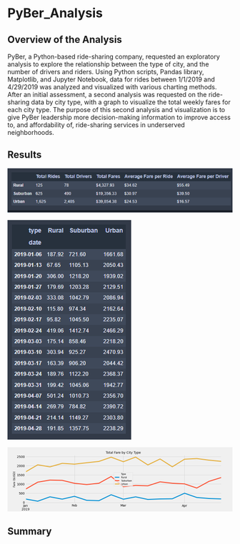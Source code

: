 # PyBer_Analysis

## Overview of the Analysis

PyBer, a Python-based ride-sharing company, requested an exploratory analysis to explore the relationship between the type of city, and the number of drivers and riders.  Using Python scripts, Pandas library, Matplotlib, and Jupyter Notebook, data for rides between 1/1/2019 and 4/29/2019 was analyzed and visualized with various charting methods.  After an initial assessment, a second analysis was requested on the ride-sharing data by city type, with a graph to visualize the total weekly fares for each city type.  The purpose of this second analysis and visualization is to give PyBer leadership more decision-making information to improve access to, and affordability of, ride-sharing services in underserved neighborhoods.

## Results

![image](analysis/pyber_summary_df.PNG)

![image](analysis/fare_sum_date_weekly.PNG)

![image](analysis/PyBer_fare_summary.png)

## Summary
